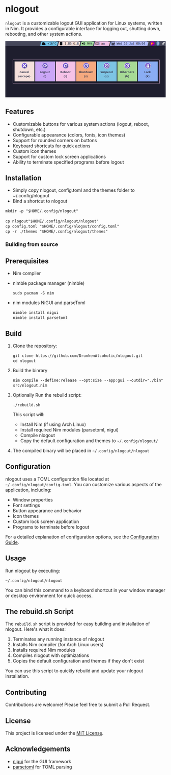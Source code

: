 # nlogout

`nlogout` is a customizable logout GUI application for Linux systems, written in Nim. It provides a configurable interface for logging out, shutting down, rebooting, and other system actions.

![Alt text](https://github.com/DrunkenAlcoholic/nlogout/blob/main/Custom.Catppuccin.Theme.To.Match.Status.Bar.png?raw=true "Example theme to match statusbar")

## Features

- Customizable buttons for various system actions (logout, reboot, shutdown, etc.)
- Configurable appearance (colors, fonts, icon themes)
- Support for rounded corners on buttons
- Keyboard shortcuts for quick actions
- Custom icon themes
- Support for custom lock screen applications
- Ability to terminate specified programs before logout

## Installation
 - Simply copy nlogout, config.toml and the themes folder to ~/.config/nlogout
 - Bind a shortcut to nlogout
 
 ```
 mkdir -p "$HOME/.config/nlogout"

 cp nlogout"$HOME/.config/nlogout/nlogout"
 cp config.toml "$HOME/.config/nlogout/config.toml"
 cp -r ./themes "$HOME/.config/nlogout/themes"
 ```

### Building from source

## Prerequisites

- Nim compiler
- nimble package manager (nimble)
   ```
   sudo pacman -S nim
   ```

- nim modules NiGUI and parseToml
   ```
   nimble install nigui
   nimble install parsetoml
   ```
## Build 

1. Clone the repository:
   ```
   git clone https://github.com/DrunkenAlcoholic/nlogout.git
   cd nlogout
   ```
2. Build the binrary
   ```
   nim compile --define:release --opt:size --app:gui --outdir="./bin" src/nlogout.nim 
   ```

3. Optionally Run the rebuild script:
   ```
   ./rebuild.sh
   ```

   This script will:
   - Install Nim (if using Arch Linux)
   - Install required Nim modules (parsetoml, nigui)
   - Compile nlogout
   - Copy the default configuration and themes to `~/.config/nlogout/`

3. The compiled binary will be placed in `~/.config/nlogout/nlogout`

## Configuration

nlogout uses a TOML configuration file located at `~/.config/nlogout/config.toml`. You can customize various aspects of the application, including:

- Window properties
- Font settings
- Button appearance and behavior
- Icon themes
- Custom lock screen application
- Programs to terminate before logout

For a detailed explanation of configuration options, see the [Configuration Guide](nlogout.Configuration.Guide.md).

## Usage

Run nlogout by executing:

```
~/.config/nlogout/nlogout
```

You can bind this command to a keyboard shortcut in your window manager or desktop environment for quick access.

## The rebuild.sh Script

The `rebuild.sh` script is provided for easy building and installation of nlogout. Here's what it does:

1. Terminates any running instance of nlogout
2. Installs Nim compiler (for Arch Linux users)
3. Installs required Nim modules
4. Compiles nlogout with optimizations
5. Copies the default configuration and themes if they don't exist

You can use this script to quickly rebuild and update your nlogout installation.

## Contributing

Contributions are welcome! Please feel free to submit a Pull Request.

## License

This project is licensed under the [MIT License](LICENSE).

## Acknowledgements

- [nigui](https://github.com/simonkrauter/NiGui) for the GUI framework
- [parsetoml](https://github.com/NimParsers/parsetoml) for TOML parsing
